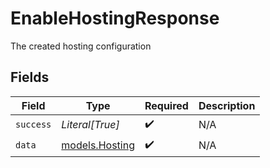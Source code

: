 # EnableHostingResponse

The created hosting configuration


## Fields

| Field                                  | Type                                   | Required                               | Description                            |
| -------------------------------------- | -------------------------------------- | -------------------------------------- | -------------------------------------- |
| `success`                              | *Literal[True]*                        | :heavy_check_mark:                     | N/A                                    |
| `data`                                 | [models.Hosting](../models/hosting.md) | :heavy_check_mark:                     | N/A                                    |